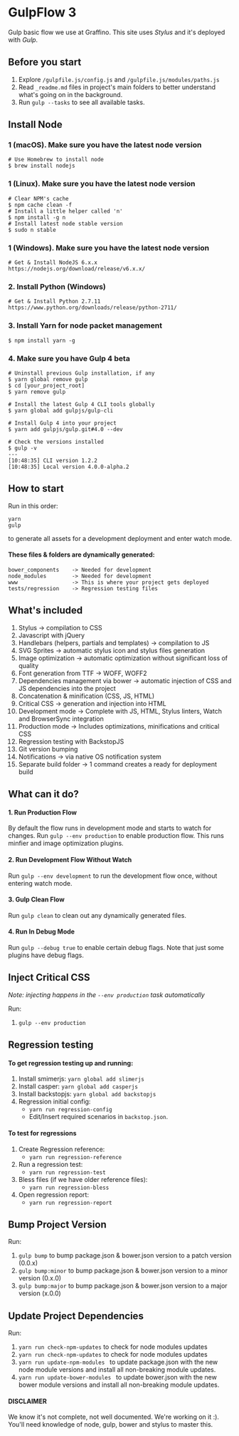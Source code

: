 # GulpFlow 3
Gulp basic flow we use at Graffino. This site uses *Stylus* and it's deployed with *Gulp*.

## Before you start ##

1. Explore `/gulpfile.js/config.js` and `/gulpfile.js/modules/paths.js`
2. Read `_readme.md` files in project's main folders to better understand what's going on in the background.
3. Run `gulp --tasks` to see all available tasks.

## Install Node ##

### 1 (macOS). Make sure you have the latest node version

```
# Use Homebrew to install node
$ brew install nodejs
```

### 1 (Linux). Make sure you have the latest node version

```
# Clear NPM's cache
$ npm cache clean -f
# Install a little helper called 'n'
$ npm install -g n
# Install latest node stable version
$ sudo n stable
```

### 1 (Windows). Make sure you have the latest node version
```
# Get & Install NodeJS 6.x.x
https://nodejs.org/download/release/v6.x.x/
```

### 2. Install Python (Windows)
```
# Get & Install Python 2.7.11  
https://www.python.org/downloads/release/python-2711/
```

### 3. Install Yarn for node packet management

```
$ npm install yarn -g
```

### 4. Make sure you have Gulp 4 beta

```
# Uninstall previous Gulp installation, if any
$ yarn global remove gulp
$ cd [your_project_root]
$ yarn remove gulp

# Install the latest Gulp 4 CLI tools globally
$ yarn global add gulpjs/gulp-cli

# Install Gulp 4 into your project
$ yarn add gulpjs/gulp.git#4.0 --dev

# Check the versions installed
$ gulp -v
---
[10:48:35] CLI version 1.2.2
[10:48:35] Local version 4.0.0-alpha.2
```

## How to start ##

Run in this order:
```
yarn
gulp
```

to generate all assets for a development deployment and enter watch mode.


#### These files & folders are dynamically generated: ####

```
bower_components    -> Needed for development
node_modules        -> Needed for development
www                 -> This is where your project gets deployed
tests/regression    -> Regression testing files
```

## What's included ##
1. Stylus -> compilation to CSS
2. Javascript with jQuery
3. Handlebars (helpers, partials and templates) -> compilation to JS
4. SVG Sprites -> automatic stylus icon and stylus files generation
5. Image optimization -> automatic optimization without significant loss of quality
6. Font generation from TTF -> WOFF, WOFF2
7. Dependencies management via bower -> automatic injection of CSS and JS dependencies into the project
8. Concatenation & minification (CSS, JS, HTML)
9. Critical CSS -> generation and injection into HTML
10. Development mode -> Complete with JS, HTML, Stylus linters, Watch and BrowserSync integration
11. Production mode -> Includes optimizations, minifications and critical CSS
12. Regression testing with BackstopJS
13. Git version bumping
14. Notifications -> via native OS notification system
15. Separate build folder -> 1 command creates a ready for deployment build

## What can it do? ##

#### 1. Run Production Flow ####
By default the flow runs in development mode and starts to watch for changes.
Run `gulp --env production` to enable production flow. This runs minfier and image optimization plugins.

#### 2. Run Development Flow Without Watch ####
Run `gulp --env development` to run the development flow once, without entering watch mode.

#### 3. Gulp Clean Flow ####
Run `gulp clean` to clean out any dynamically generated files.

#### 4. Run In Debug Mode ####
Run `gulp --debug true` to enable certain debug flags. Note that just some plugins have debug flags.

## Inject Critical CSS ##
*Note: injecting happens in the `--env production` task automatically*

Run:

1. `gulp --env production`

## Regression testing ##

#### To get regression testing up and running: ####

1. Install smimerjs: `yarn global add slimerjs`
2. Install casper: `yarn global add casperjs`
3. Install backstopjs: `yarn global add backstopjs`
4. Regression initial config:
    - `yarn run regression-config`
    - Edit/Insert required scenarios in `backstop.json`.

#### To test for regressions ####
1. Create Regression reference:
    - `yarn run regression-reference`
2. Run a regression test:
    - `yarn run regression-test`
3. Bless files (if we have older reference files):
    - `yarn run regression-bless`
4. Open regression report:
    - `yarn run regression-report`


## Bump Project Version ##

Run:

1. `gulp bump` to bump package.json & bower.json version to a patch version (0.0.x)
2. `gulp bump:minor` to bump package.json & bower.json version to a minor version (0.x.0)
3. `gulp bump:major` to bump package.json & bower.json version to a major version (x.0.0)


## Update Project Dependencies ##

Run:

1. `yarn run check-npm-updates` to check for node modules updates
2. `yarn run check-npm-updates` to check for node modules updates
3. `yarn run update-npm-modules ` to update package.json with the new node module versions and install all non-breaking module updates.
4. `yarn run update-bower-modules ` to update bower.json with the new bower module versions and install all non-breaking module updates.


#### DISCLAIMER ####
We know it's not complete, not well documented. We're working on it :). You'll need knowledge of node, gulp, bower and stylus to master this.
